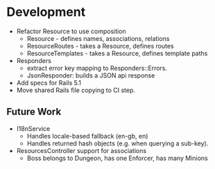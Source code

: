 # Development

- Refactor Resource to use composition
  - Resource - defines names, associations, relations
  - ResourceRoutes - takes a Resource, defines routes
  - ResourceTemplates - takes a Resource, defines template paths
- Responders
  - extract error key mapping to Responders::Errors.
  - JsonResponder: builds a JSON api response
- Add specs for Rails 5.1
- Move shared Rails file copying to CI step.

## Future Work

- I18nService
  - Handles locale-based fallback (en-gb, en)
  - Handles returned hash objects (e.g. when querying a sub-key).
- ResourcesController support for associations
  - Boss belongs to Dungeon, has one Enforcer, has many Minions
